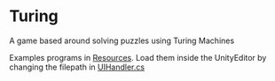 # Turing
A game based around solving puzzles using Turing Machines

Examples programs in [Resources](Assets/Resources). Load them inside the UnityEditor by changing the filepath in [UIHandler.cs](Assets/Scripts/UIHandler.cs)
